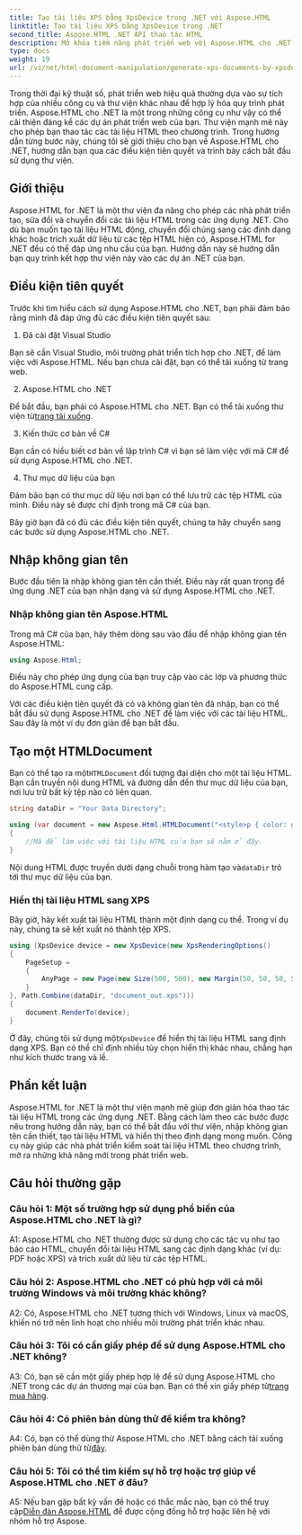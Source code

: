 ```yaml
---
title: Tạo tài liệu XPS bằng XpsDevice trong .NET với Aspose.HTML
linktitle: Tạo tài liệu XPS bằng XpsDevice trong .NET
second_title: Aspose.HTML .NET API thao tác HTML
description: Mở khóa tiềm năng phát triển web với Aspose.HTML cho .NET. Tạo, chuyển đổi và thao tác tài liệu HTML dễ dàng.
type: docs
weight: 19
url: /vi/net/html-document-manipulation/generate-xps-documents-by-xpsdevice/
---
```


Trong thời đại kỹ thuật số, phát triển web hiệu quả thường dựa vào sự tích hợp của nhiều công cụ và thư viện khác nhau để hợp lý hóa quy trình phát triển. Aspose.HTML cho .NET là một trong những công cụ như vậy có thể cải thiện đáng kể các dự án phát triển web của bạn. Thư viện mạnh mẽ này cho phép bạn thao tác các tài liệu HTML theo chương trình. Trong hướng dẫn từng bước này, chúng tôi sẽ giới thiệu cho bạn về Aspose.HTML cho .NET, hướng dẫn bạn qua các điều kiện tiên quyết và trình bày cách bắt đầu sử dụng thư viện.

## Giới thiệu

Aspose.HTML for .NET là một thư viện đa năng cho phép các nhà phát triển tạo, sửa đổi và chuyển đổi các tài liệu HTML trong các ứng dụng .NET. Cho dù bạn muốn tạo tài liệu HTML động, chuyển đổi chúng sang các định dạng khác hoặc trích xuất dữ liệu từ các tệp HTML hiện có, Aspose.HTML for .NET đều có thể đáp ứng nhu cầu của bạn. Hướng dẫn này sẽ hướng dẫn bạn quy trình kết hợp thư viện này vào các dự án .NET của bạn.

## Điều kiện tiên quyết

Trước khi tìm hiểu cách sử dụng Aspose.HTML cho .NET, bạn phải đảm bảo rằng mình đã đáp ứng đủ các điều kiện tiên quyết sau:

1. Đã cài đặt Visual Studio

Bạn sẽ cần Visual Studio, môi trường phát triển tích hợp cho .NET, để làm việc với Aspose.HTML. Nếu bạn chưa cài đặt, bạn có thể tải xuống từ trang web.

2. Aspose.HTML cho .NET

 Để bắt đầu, bạn phải có Aspose.HTML cho .NET. Bạn có thể tải xuống thư viện từ[trang tải xuống](https://releases.aspose.com/html/net/).

3. Kiến thức cơ bản về C#

Bạn cần có hiểu biết cơ bản về lập trình C# vì bạn sẽ làm việc với mã C# để sử dụng Aspose.HTML cho .NET.

4. Thư mục dữ liệu của bạn

Đảm bảo bạn có thư mục dữ liệu nơi bạn có thể lưu trữ các tệp HTML của mình. Điều này sẽ được chỉ định trong mã C# của bạn.

Bây giờ bạn đã có đủ các điều kiện tiên quyết, chúng ta hãy chuyển sang các bước sử dụng Aspose.HTML cho .NET.

## Nhập không gian tên

Bước đầu tiên là nhập không gian tên cần thiết. Điều này rất quan trọng để ứng dụng .NET của bạn nhận dạng và sử dụng Aspose.HTML cho .NET.

### Nhập không gian tên Aspose.HTML

Trong mã C# của bạn, hãy thêm dòng sau vào đầu để nhập không gian tên Aspose.HTML:

```csharp
using Aspose.Html;
```

Điều này cho phép ứng dụng của bạn truy cập vào các lớp và phương thức do Aspose.HTML cung cấp.

Với các điều kiện tiên quyết đã có và không gian tên đã nhập, bạn có thể bắt đầu sử dụng Aspose.HTML cho .NET để làm việc với các tài liệu HTML. Sau đây là một ví dụ đơn giản để bạn bắt đầu.

## Tạo một HTMLDocument

 Bạn có thể tạo ra một`HTMLDocument` đối tượng đại diện cho một tài liệu HTML. Bạn cần truyền nội dung HTML và đường dẫn đến thư mục dữ liệu của bạn, nơi lưu trữ bất kỳ tệp nào có liên quan.

```csharp
string dataDir = "Your Data Directory";

using (var document = new Aspose.Html.HTMLDocument("<style>p { color: green; }</style><p>my first paragraph</p>", dataDir))
{
    //Mã để làm việc với tài liệu HTML của bạn sẽ nằm ở đây.
}
```

 Nội dung HTML được truyền dưới dạng chuỗi trong hàm tạo và`dataDir` trỏ tới thư mục dữ liệu của bạn.

### Hiển thị tài liệu HTML sang XPS

Bây giờ, hãy kết xuất tài liệu HTML thành một định dạng cụ thể. Trong ví dụ này, chúng ta sẽ kết xuất nó thành tệp XPS.

```csharp
using (XpsDevice device = new XpsDevice(new XpsRenderingOptions()
{
    PageSetup =
    {
        AnyPage = new Page(new Size(500, 500), new Margin(50, 50, 50, 50))
    }
}, Path.Combine(dataDir, "document_out.xps")))
{
    document.RenderTo(device);
}
```

 Ở đây, chúng tôi sử dụng một`XpsDevice` để hiển thị tài liệu HTML sang định dạng XPS. Bạn có thể chỉ định nhiều tùy chọn hiển thị khác nhau, chẳng hạn như kích thước trang và lề.

## Phần kết luận

Aspose.HTML for .NET là một thư viện mạnh mẽ giúp đơn giản hóa thao tác tài liệu HTML trong các ứng dụng .NET. Bằng cách làm theo các bước được nêu trong hướng dẫn này, bạn có thể bắt đầu với thư viện, nhập không gian tên cần thiết, tạo tài liệu HTML và hiển thị theo định dạng mong muốn. Công cụ này giúp các nhà phát triển kiểm soát tài liệu HTML theo chương trình, mở ra những khả năng mới trong phát triển web.

## Câu hỏi thường gặp

### Câu hỏi 1: Một số trường hợp sử dụng phổ biến của Aspose.HTML cho .NET là gì?

A1: Aspose.HTML cho .NET thường được sử dụng cho các tác vụ như tạo báo cáo HTML, chuyển đổi tài liệu HTML sang các định dạng khác (ví dụ: PDF hoặc XPS) và trích xuất dữ liệu từ các tệp HTML.

### Câu hỏi 2: Aspose.HTML cho .NET có phù hợp với cả môi trường Windows và môi trường khác không?

A2: Có, Aspose.HTML cho .NET tương thích với Windows, Linux và macOS, khiến nó trở nên linh hoạt cho nhiều môi trường phát triển khác nhau.

### Câu hỏi 3: Tôi có cần giấy phép để sử dụng Aspose.HTML cho .NET không?

 A3: Có, bạn sẽ cần một giấy phép hợp lệ để sử dụng Aspose.HTML cho .NET trong các dự án thương mại của bạn. Bạn có thể xin giấy phép từ[trang mua hàng](https://purchase.aspose.com/buy).

### Câu hỏi 4: Có phiên bản dùng thử để kiểm tra không?

 A4: Có, bạn có thể dùng thử Aspose.HTML cho .NET bằng cách tải xuống phiên bản dùng thử từ[đây](https://releases.aspose.com/).

### Câu hỏi 5: Tôi có thể tìm kiếm sự hỗ trợ hoặc trợ giúp về Aspose.HTML cho .NET ở đâu?

 A5: Nếu bạn gặp bất kỳ vấn đề hoặc có thắc mắc nào, bạn có thể truy cập[Diễn đàn Aspose.HTML](https://forum.aspose.com/) để được cộng đồng hỗ trợ hoặc liên hệ với nhóm hỗ trợ Aspose.